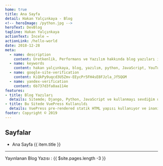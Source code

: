 ```yaml
---
home: true
title: Ana Sayfa
detail: Hakan Yalçınkaya - Blog
<!-- heroImage: /python.jpg -->
heroText: DevBlog
tagline: Hakan Yalçınkaya
actionText: İncele →
actionLink: /hello-world
date: 2018-12-28
meta:
  - name: description
    content: Üretkenlik, Performans ve Yazılım hakkında blog yazıları içerir. İncelemek için tıklayınız.
  - name: keywords
    content: hakan yalçınkaya, blog, yazılım, python, JavaScript, YouTube, yazılım araçları
  - name: google-site-verification
    content: KiQkPy9uqcd3U5Zmv-EEycPr5FH4sE8FJzla_Jf5QGM
  - name: yandex-verification
    content: 6b737d3fa8aa114e
features:
- title: Blog Yazıları
  details: Sitemde; Django, Python, JavaScript ve kullanmayı sevdiğim uygulamalardan bahsettim. Umarım seversin ;)
- title: Bu Sitede VuePress Kullanıldı
  details: VuePress pre-rendered statik HTML yapısı kullanıyor ve inanılmaz hızlı. JAMstack yapısını daha iyi anlamamız için VuePress bize inanılmaz konforlu bir alan sunuyor. Kullanmanı tavsiye ederim.
footer: Copyright © 2019
---
```

<!-- $page -->
<!-- $site -->

## Sayfalar
<ul>
  <li v-for="item in $site.pages">
    <a v-bind:href="item.path">
    	<span v-if="item.title == 'Home' ">Ana Sayfa </span>
    	<span v-else>{{ item.title }}</span>
    </a>
  </li>
</ul>

***

Yayınlanan Blog Yazısı : {{ $site.pages.length -3 }}
